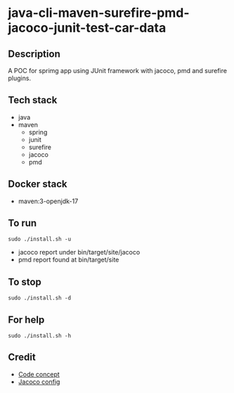 # java-cli-maven-surefire-pmd-jacoco-junit-test-car-data

## Description
A POC for sprimg app using JUnit
framework with jacoco, pmd and surefire
plugins.

## Tech stack
- java
- maven
  - spring
  - junit
  - surefire
  - jacoco
  - pmd

## Docker stack
- maven:3-openjdk-17

## To run
`sudo ./install.sh -u`
- jacoco report under bin/target/site/jacoco
- pmd report found at bin/target/site

## To stop
`sudo ./install.sh -d`

## For help
`sudo ./install.sh -h`

## Credit
- [Code concept](https://github.com/eugenp/tutorials/tree/master/maven-modules/maven-integration-test)
- [Jacoco config](https://www.baeldung.com/jacoco)
